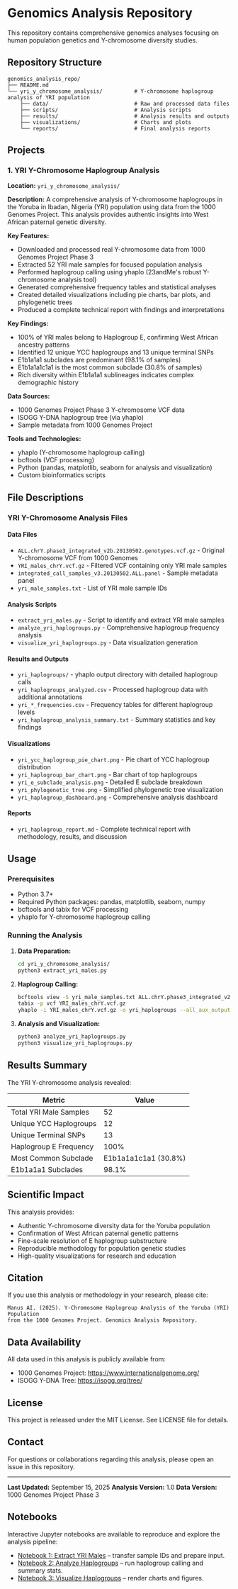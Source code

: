 # Genomics Analysis Repository

This repository contains comprehensive genomics analyses focusing on human population genetics and Y-chromosome diversity studies.

## Repository Structure

```
genomics_analysis_repo/
├── README.md
└── yri_y_chromosome_analysis/          # Y-chromosome haplogroup analysis of YRI population
    ├── data/                           # Raw and processed data files
    ├── scripts/                        # Analysis scripts
    ├── results/                        # Analysis results and outputs
    ├── visualizations/                 # Charts and plots
    └── reports/                        # Final analysis reports
```

## Projects

### 1. YRI Y-Chromosome Haplogroup Analysis

**Location:** `yri_y_chromosome_analysis/`

**Description:** A comprehensive analysis of Y-chromosome haplogroups in the Yoruba in Ibadan, Nigeria (YRI) population using data from the 1000 Genomes Project. This analysis provides authentic insights into West African paternal genetic diversity.

**Key Features:**
- Downloaded and processed real Y-chromosome data from 1000 Genomes Project Phase 3
- Extracted 52 YRI male samples for focused population analysis
- Performed haplogroup calling using yhaplo (23andMe's robust Y-chromosome analysis tool)
- Generated comprehensive frequency tables and statistical analyses
- Created detailed visualizations including pie charts, bar plots, and phylogenetic trees
- Produced a complete technical report with findings and interpretations

**Key Findings:**
- 100% of YRI males belong to Haplogroup E, confirming West African ancestry patterns
- Identified 12 unique YCC haplogroups and 13 unique terminal SNPs
- E1b1a1a1 subclades are predominant (98.1% of samples)
- E1b1a1a1c1a1 is the most common subclade (30.8% of samples)
- Rich diversity within E1b1a1a1 sublineages indicates complex demographic history

**Data Sources:**
- 1000 Genomes Project Phase 3 Y-chromosome VCF data
- ISOGG Y-DNA haplogroup tree (via yhaplo)
- Sample metadata from 1000 Genomes Project

**Tools and Technologies:**
- yhaplo (Y-chromosome haplogroup calling)
- bcftools (VCF processing)
- Python (pandas, matplotlib, seaborn for analysis and visualization)
- Custom bioinformatics scripts

## File Descriptions

### YRI Y-Chromosome Analysis Files

#### Data Files
- `ALL.chrY.phase3_integrated_v2b.20130502.genotypes.vcf.gz` - Original Y-chromosome VCF from 1000 Genomes
- `YRI_males_chrY.vcf.gz` - Filtered VCF containing only YRI male samples
- `integrated_call_samples_v3.20130502.ALL.panel` - Sample metadata panel
- `yri_male_samples.txt` - List of YRI male sample IDs

#### Analysis Scripts
- `extract_yri_males.py` - Script to identify and extract YRI male samples
- `analyze_yri_haplogroups.py` - Comprehensive haplogroup frequency analysis
- `visualize_yri_haplogroups.py` - Data visualization generation

#### Results and Outputs
- `yri_haplogroups/` - yhaplo output directory with detailed haplogroup calls
- `yri_haplogroups_analyzed.csv` - Processed haplogroup data with additional annotations
- `yri_*_frequencies.csv` - Frequency tables for different haplogroup levels
- `yri_haplogroup_analysis_summary.txt` - Summary statistics and key findings

#### Visualizations
- `yri_ycc_haplogroup_pie_chart.png` - Pie chart of YCC haplogroup distribution
- `yri_haplogroup_bar_chart.png` - Bar chart of top haplogroups
- `yri_e_subclade_analysis.png` - Detailed E subclade breakdown
- `yri_phylogenetic_tree.png` - Simplified phylogenetic tree visualization
- `yri_haplogroup_dashboard.png` - Comprehensive analysis dashboard

#### Reports
- `yri_haplogroup_report.md` - Complete technical report with methodology, results, and discussion

## Usage

### Prerequisites
- Python 3.7+
- Required Python packages: pandas, matplotlib, seaborn, numpy
- bcftools and tabix for VCF processing
- yhaplo for Y-chromosome haplogroup calling

### Running the Analysis

1. **Data Preparation:**
   ```bash
   cd yri_y_chromosome_analysis/
   python3 extract_yri_males.py
   ```

2. **Haplogroup Calling:**
   ```bash
   bcftools view -S yri_male_samples.txt ALL.chrY.phase3_integrated_v2b.20130502.genotypes.vcf.gz -O z -o YRI_males_chrY.vcf.gz
   tabix -p vcf YRI_males_chrY.vcf.gz
   yhaplo -i YRI_males_chrY.vcf.gz -o yri_haplogroups --all_aux_output
   ```

3. **Analysis and Visualization:**
   ```bash
   python3 analyze_yri_haplogroups.py
   python3 visualize_yri_haplogroups.py
   ```

## Results Summary

The YRI Y-chromosome analysis revealed:

| Metric | Value |
|--------|-------|
| Total YRI Male Samples | 52 |
| Unique YCC Haplogroups | 12 |
| Unique Terminal SNPs | 13 |
| Haplogroup E Frequency | 100% |
| Most Common Subclade | E1b1a1a1c1a1 (30.8%) |
| E1b1a1a1 Subclades | 98.1% |

## Scientific Impact

This analysis provides:
- Authentic Y-chromosome diversity data for the Yoruba population
- Confirmation of West African paternal genetic patterns
- Fine-scale resolution of E haplogroup substructure
- Reproducible methodology for population genetic studies
- High-quality visualizations for research and education

## Citation

If you use this analysis or methodology in your research, please cite:

```
Manus AI. (2025). Y-Chromosome Haplogroup Analysis of the Yoruba (YRI) Population 
from the 1000 Genomes Project. Genomics Analysis Repository.
```

## Data Availability

All data used in this analysis is publicly available from:
- 1000 Genomes Project: https://www.internationalgenome.org/
- ISOGG Y-DNA Tree: https://isogg.org/tree/

## License

This project is released under the MIT License. See LICENSE file for details.

## Contact

For questions or collaborations regarding this analysis, please open an issue in this repository.

---

**Last Updated:** September 15, 2025
**Analysis Version:** 1.0
**Data Version:** 1000 Genomes Project Phase 3

## Notebooks

Interactive Jupyter notebooks are available to reproduce and explore the analysis pipeline:

- [Notebook 1: Extract YRI Males](yri_y_chromosome_analysis/notebooks/01_extract_yri_males.ipynb) – transfer sample IDs and prepare input.
- [Notebook 2: Analyze Haplogroups](yri_y_chromosome_analysis/notebooks/02_analyze_haplogroups.ipynb) – run haplogroup calling and summary stats.
- [Notebook 3: Visualize Haplogroups](yri_y_chromosome_analysis/notebooks/03_visualize_haplogroups.ipynb) – render charts and figures.
